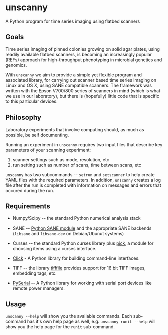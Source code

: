 # unscanny
A Python program for time series imaging using flatbed scanners


## Goals

Time series imaging of pinned colonies growing on solid agar plates, using readily available flatbed scanners, is becoming an increasingly popular (REFs) approach for high-throughput phenotyping in microbial genetics and genomics.

With `unscanny` we aim to provide a simple yet flexible program and associated library, for carrying out scanner based time series imaging on Linux and OS X, using SANE compatible scanners. The framework was written with the Epson V700/800 series of scanners in mind (which is what we use in our laboratory), but there is (hopefully) little code that is specific to this particular devices. 


## Philosophy

Laboratory experiments that involve computing should, as much as possible, be self documenting. 

Running an experiment in `unscanny` requires two input files that describe key parameters of your scanning experiment:

1. scanner settings such as mode, resolution, etc
2. run setting such as number of scans, time between scans, etc
    
`unscanny` has two subcommands -- `setrun` and `setscanner` to help create YAML files with the required parameters. In addition, `unscanny` creates a log file after the run is completed with information on messages and errors that occured during the run.


## Requirements

* Numpy/Scipy -- the standard Python numerical analysis stack

* SANE -- [Python SANE module](https://github.com/python-pillow/Sane) and the appropriate SANE backends (`libsane` and `libsane-dev` on Debian/Ubunut systems)

* Curses -- the standard Python curses library plus [pick](https://github.com/wong2/pick), a module for choosing items using a curses interface.

* [Click](http://click.pocoo.org/) - A Python library for building command-line interfaces.

* TIFF -- the library [tifffile](https://github.com/blink1073/tifffile) provides support for 16 bit TIFF images, embedding tags, etc.

* [PySerial](https://github.com/pyserial/pyserial) -- A Python library for working with serial port devices like remote power managers.


## Usage

`unscanny --help` will show you the available commands. Each sub-command has it's own help page as well, e.g. `unscanny runit --help` will show you the help page for the `runit` sub-command.   

